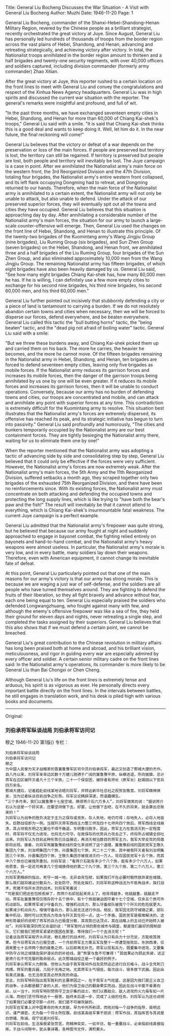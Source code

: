 Title: General Liu Bocheng Discusses the War Situation - A Visit with General Liu Bocheng
Author: Muzhi
Date: 1946-11-20
Page: 1

General Liu Bocheng, commander of the Shanxi-Hebei-Shandong-Henan Military Region, revered by the Chinese people as a brilliant strategist, recently orchestrated the great victory at Juye. Since August, General Liu has personally led hundreds of thousands of troops from the border region across the vast plains of Hebei, Shandong, and Henan, advancing and retreating strategically, and achieving victory after victory. In total, the Nationalist troops annihilated in the border region amount to thirteen and a half brigades and twenty-one security regiments, with over 40,000 officers and soldiers captured, including division commander (formerly army commander) Zhao Xitian.

After the great victory at Juye, this reporter rushed to a certain location on the front lines to meet with General Liu and convey the congratulations and respect of the Xinhua News Agency headquarters. General Liu was in high spirits and discussed the current war situation with the reporter. The general's remarks were insightful and profound, and full of wit.

"In the past three months, we have exchanged seventeen empty cities in Hebei, Shandong, and Henan for more than 60,000 of Chiang Kai-shek's troops," General Liu said with a smile. "It is said that Chiang Kai-shek thinks this is a good deal and wants to keep doing it. Well, let him do it. In the near future, the final reckoning will come!"

General Liu believes that the victory or defeat of a war depends on the preservation or loss of the main forces. If people are preserved but territory is lost, the territory can still be regained. If territory is preserved but people are lost, both people and territory will inevitably be lost. The Juye campaign is a case in point. After we annihilated the Nationalist army's main force on the western front, the 3rd Reorganized Division and the 47th Division, totaling four brigades, the Nationalist army's entire western front collapsed, and its left flank occupying Dongming had to retreat, and Dongming returned to our hands. Therefore, when the main force of the Nationalist army is annihilated to a certain extent, the Nationalist army will not only be unable to attack, but also unable to defend. Under the attack of our preserved superior forces, they will eventually spit out all the towns and cities they have occupied. General Liu believes that this situation is approaching day by day. After annihilating a considerable number of the Nationalist army's main forces, the situation for our army to launch a large-scale counter-offensive will emerge. Then, General Liu used the changes on the front line of Hebei, Shandong, and Henan to illustrate this principle. Of the twenty-two brigades of the Kuomintang army's Wang Jingjiu Group (nine brigades), Liu Ruming Group (six brigades), and Sun Zhen Group (seven brigades) on the Hebei, Shandong, and Henan front, we annihilated three and a half brigades of the Liu Ruming Group, four brigades of the Sun Zhen Group, and also eliminated approximately 10,000 men from the Wang Jingjiu Group. The remaining Nationalist army has fifteen brigades, of which eight brigades have also been heavily damaged by us. General Liu said, "See how many eight brigades Chiang Kai-shek has, how many 60,000 men he has. If he is willing, I can definitely use a few more empty cities to exchange for his second nine brigades, his third nine brigades, his second 60,000 men, and his third 60,000 men."

General Liu further pointed out incisively that stubbornly defending a city or a piece of land is tantamount to carrying a burden. If we do not resolutely abandon certain towns and cities when necessary, then we will be forced to disperse our forces, defend everywhere, and be beaten everywhere. General Liu called this tactic the "bull butting horns" tactic, the "being beaten" tactic, and the "dead pig not afraid of boiling water" tactic. General Liu said with a smile:

"But we threw these burdens away, and Chiang Kai-shek picked them up and carried them on his back. The more he carries, the heavier he becomes, and the more he cannot move. Of the fifteen brigades remaining in the Nationalist army in Hebei, Shandong, and Henan, ten brigades are forced to defend seventeen empty cities, leaving only five brigades as mobile forces. If the Nationalist army reduces its garrison forces and increases its mobile forces, then the danger of the garrison troops being annihilated by us one by one will be even greater. If it reduces its mobile forces and increases its garrison forces, then it will be unable to conduct operations. Conversely, because our army has no burden of defending towns and cities, our troops are concentrated and mobile, and can attack and annihilate any point with superior forces at any time. This contradiction is extremely difficult for the Kuomintang army to resolve. This situation best illustrates that the Nationalist army's forces are extremely dispersed, its offensive has reached its peak, and its strategic initiative has begun to turn into passivity." General Liu said profoundly and humorously, "The cities and bunkers temporarily occupied by the Nationalist army are our best containment forces. They are tightly besieging the Nationalist army there, waiting for us to eliminate them one by one!"

When the reporter mentioned that the Nationalist army was adopting a tactic of advancing side by side and consolidating step by step, General Liu believed that it could only be effective if the forces were very sufficient. However, the Nationalist army's forces are now extremely weak. After the Nationalist army's main forces, the 5th Army and the 11th Reorganized Division, suffered setbacks a month ago, they scraped together only two brigades of the exhausted 75th Reorganized Division, and there have been no reinforcements since. With its existing forces, the Nationalist army must concentrate on both attacking and defending the occupied towns and protecting the long supply lines, which is like trying to "have both the bear's paw and the fish!" The result will inevitably be that it cannot attend to everything, which is Chiang Kai-shek's insurmountable fatal weakness. The current Juye campaign is a perfect example.

General Liu admitted that the Nationalist army's firepower was quite strong, but he believed that because our army fought at night and suddenly approached to engage in bayonet combat, the fighting relied entirely on bayonets and hand-to-hand combat, and the Nationalist army's heavy weapons were almost useless. In particular, the Nationalist army's morale is very low, and in every battle, many soldiers lay down their weapons. Therefore, even with American equipment, it cannot change its inevitable fate of defeat.

At this point, General Liu particularly pointed out that one of the main reasons for our army's victory is that our army has strong morale. This is because we are waging a just war of self-defense, and the soldiers are all people who have turned themselves around. They are fighting to defend the fruits of their liberation, so they all fight bravely and advance without fear, each one being equal to ten. General Liu especially praised the soldiers who defended Longwangzhuang, who fought against many with few, and although the enemy's offensive firepower was like a sea of fire, they held their ground for eleven days and nights, never retreating a single step, and completed the tasks assigned by their superiors. General Liu believes that this also shows that if we must defend a certain point, we cannot be breached.

General Liu's great contribution to the Chinese revolution in military affairs has long been praised both at home and abroad, and his brilliant vision, meticulousness, and rigor in guiding every war are especially admired by every officer and soldier. A certain senior military cadre on the front lines said: In the Nationalist army's operations, its commander is more likely to be General Liu than Bai Chongxi or Chen Cheng.

Although General Liu's life on the front lines is extremely tense and arduous, his spirit is as vigorous as ever. He personally directs every important battle directly on the front lines. In the intervals between battles, he still engages in translation work, and his desk is piled high with various books and documents.



<hr /> 

Original: 


### 刘伯承将军纵谈战局  刘伯承将军访问记
穆之
1946-11-20
第1版()
专栏：

    刘伯承将军纵谈战局
    刘伯承将军访问记
    穆之
    为中国人民誉为天才战略家的晋冀鲁豫军区司令员刘伯承将军，最近又创造了鄄城大捷的杰作。自八月以来，刘将军亲率边区数十万健儿驰骋于广阔的冀鲁豫平原，纵横进退，所向披靡。总计蒋军在边区被歼灭者凡十三个半旅，二十一个保安团，被俘者有师长（原军长）赵锡田以下官兵四万余名。
    鄄城大捷后，记者趋赴前线某地访晤刘将军，并转达新华社总社之祝贺及敬意。刘将军精神焕发，当为记者纵谈目前战争之形势。将军议论精辟深邃，而谐趣横生。
    “三个多月来，我们以冀鲁豫十七座空城，换得蒋介石六万多人”，刘将军微笑的说：“据说蒋介石认为这是一个好买卖，还要坚持做下去，好罢，让他做下去吧，在不久的将来，就会算出总账来的！”
    刘将军认为战争的胜负决定于主力之保存或丧失，存人失地，地仍可得；存地失人，必将人地皆失。巨野战役即为一例。当我歼灭蒋军西线主力整三师及四十七师共四个旅后，蒋军西线全线崩溃，其占领我东明之左翼也不得不撤退，东明重归我手。因此，蒋军主力在我消灭到一定程度时，蒋军将不仅无力进攻，也将无力可守。在我保存的优势兵力攻击之下，终将所占城镇全部吐出来。刘将军认为目前此种形势已日益接近，再消灭相当数目的蒋军主力，我军大举反攻的局面即将出现。接着，刘将军用冀鲁豫前线的变化来说明了这个道理。冀鲁豫前线的国民党军王敬久集团九个旅，刘汝明集团六个旅，孙震集团七个旅，共二十二个旅，其中被我歼灭者有刘汝明集团三个半旅，孙震集团四个旅，王敬久集团亦被我消灭约一万人。现存国民党军十五个旅，而其中八个旅也已被我所重创。刘将军说：“看蒋介石能有多少个八个旅，能有多少个六万人，如果他愿意，我一定还可再拿几个空城换得他的第二个九个旅，第三个九个旅，第二个六万人，第三个六万人。”
    刘将军更精辟的指出，死守一城一地，无异自背包袱，如果我们不在必要时毅然放弃某些城镇，那么我们就将被迫分散兵力，处处防守，而处处挨打。刘将军称这种战法为牛抵角战术，挨打战术，死猪不怕开水烫的战术。刘将军笑着说：
    “可是我们把这些包袱丢掉了，而蒋介石却拾起来背上了。他背得越多，他就越重，就越走不动。蒋军在冀鲁豫现仅残存的十五个旅中，有十个旅就被迫困守着十七个空城，仅余五个旅可作机动部队。如果蒋军减少守备兵力，增强机动兵力，那么守备部队被我个个歼灭的危险就更大。如果减少机动兵力，增强守备兵力，那么就无法进行作战。相反，我军因无防守城镇之累，部队集中机动，随时可以优势兵力攻击与歼灭其任何一点。这一个矛盾，国民党军是极难解决的。这种形势最好的说明了蒋军的兵力已极度分散，其攻势已达顶点，其在战略上的主动已开始转入被动”。刘将军极深刻而又诙谐的说：“蒋军暂时占领的那些城市与碉堡，都是我们最好的箝制部队，它们替我们把蒋军紧紧的围困在那里，等待我们一个个去消灭呢！”
    记者谈及蒋军采取齐头并进，稳扎稳打的战术时，刘将军认为只有兵力十分充足，方能收其效果。但今日蒋军兵力已极空虚，一个月前蒋军主力第五军及整十一师遭受挫败后，东拚西凑，仅调来整七十五师两个旅的疲惫之师，以后即再无补充。蒋军以现有兵力，既要集中进攻，又要集中防守占领之城镇及保护漫长的的补给线，是“熊掌与鱼不可兼得！”其结果必为顾此失彼，这正是蒋介石不可克服的致命弱点。此次鄄城战役正是一个最好的例子。
    刘将军承认蒋军火力颇强，但他认为由于我军夜间作战及突然迫近进行白刃格斗，战斗全凭刺刀肉搏，蒋军的重兵器，几陷于无用之地。尤其蒋军士气很低，每次战斗，很多放下武器。因此纵有美式装备，也无法改变其必然失败的命运。
    至此，刘将军特别指出我军胜利的主要原因之一，在于我军士气旺盛，这是因为我们是正义自卫的战争，士兵都是翻了身的人民，他们为保卫自己的翻身果实而战，因此在战斗中莫不奋勇向前，以一当十。刘将军特别赞扬守卫龙＠集的战士，他们以寡敌众，敌人进攻的火力虽有如一片火海，而他们坚守阵地达十一昼夜，始终未后退一步，完成了上级的任务。刘将军认为这也说明了如果我们必要坚守那一点时，我们是不可被攻破的。
    刘将军在军事上对中国革命的伟大贡献，早为中外所称颂，而他对每一个战争的指导，英明远识，谨严缜密，尤为每一个将士所叹服。前线某高级军事干部说：蒋军作战，其指挥官与其说是白崇禧、陈诚，母宁说是刘将军。
    刘将军在前线，生活虽极紧张劳苦，而精神奕奕，一如平日，每一重要战斗，必亲临前线直接指挥。于战斗间隙中，犹从事译著，各种图书文件，满积案头。
